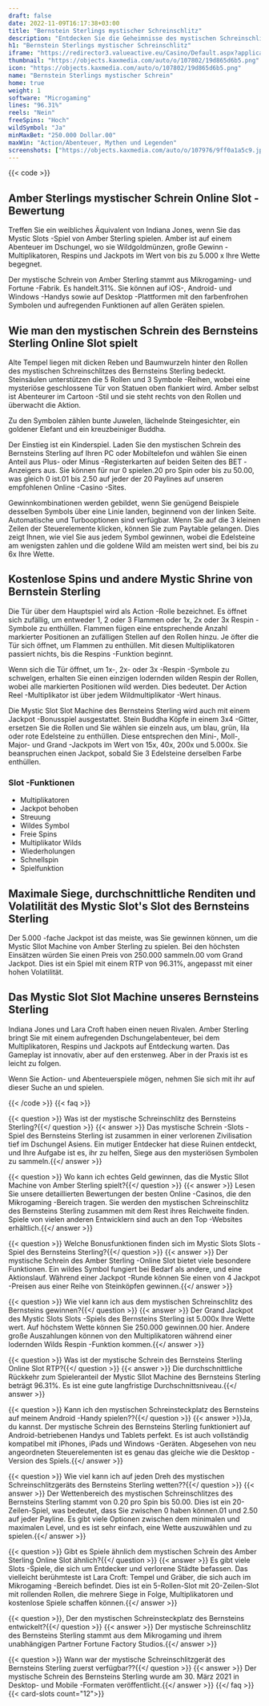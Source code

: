 ```yaml
---
draft: false
date: 2022-11-09T16:17:38+03:00
title: "Bernstein Sterlings mystischer Schreinschlitz"
description: "Entdecken Sie die Geheimnisse des mystischen Schreinschlitzes des Bernsteins Sterling mit unserer vollständigen Überprüfung des Gameplays, der Boni und wo Sie mit den besten Casino -Angeboten spielen können."
h1: "Bernstein Sterlings mystischer Schreinschlitz"
iframe: "https://redirector3.valueactive.eu/Casino/Default.aspx?applicationid=1023&theme=quickfiressl&usertype=5&sext1=demo&sext2=demo&csid=3516&serverid=3516&variant=MIT-Demo&gameid=amberSterlingsMysticShrineDesktop&ul=it"
thumbnail: "https://objects.kaxmedia.com/auto/o/107802/19d865d6b5.png"
icon: "https://objects.kaxmedia.com/auto/o/107802/19d865d6b5.png"
name: "Bernstein Sterlings mystischer Schrein"
home: true
weight: 1
software: "Microgaming"
lines: "96.31%"
reels: "Nein"
freeSpins: "Hoch"
wildSymbol: "Ja"
minMaxBet: "250.000 Dollar.00"
maxWin: "Action/Abenteuer, Mythen und Legenden"
screenshots: ["https://objects.kaxmedia.com/auto/o/107976/9ff0a1a5c9.jpeg"]
---
```


{{< code >}}<h2>Amber Sterlings mystischer Schrein Online Slot -Bewertung</h2><p>Treffen Sie ein weibliches Äquivalent von Indiana Jones, wenn Sie das Mystic Slots -Spiel von Amber Sterling spielen. Amber ist auf einem Abenteuer im Dschungel, wo sie Wildgoldmünzen, große Gewinn -Multiplikatoren, Respins und Jackpots im Wert von bis zu 5.000 x Ihre Wette begegnet.</p><p>Der mystische Schrein von Amber Sterling stammt aus Mikrogaming- und Fortune -Fabrik. Es handelt.31%. Sie können auf iOS-, Android- und Windows -Handys sowie auf Desktop -Plattformen mit den farbenfrohen Symbolen und aufregenden Funktionen auf allen Geräten spielen.</p><h2>Wie man den mystischen Schrein des Bernsteins Sterling Online Slot spielt</h2><p>Alte Tempel liegen mit dicken Reben und Baumwurzeln hinter den Rollen des mystischen Schreinschlitzes des Bernsteins Sterling bedeckt. Steinsäulen unterstützen die 5 Rollen und 3 Symbole -Reihen, wobei eine mysteriöse geschlossene Tür von Statuen oben flankiert wird. Amber selbst ist Abenteurer im Cartoon -Stil und sie steht rechts von den Rollen und überwacht die Aktion.</p><p>Zu den Symbolen zählen bunte Juwelen, lächelnde Steingesichter, ein goldener Elefant und ein kreuzbeiniger Buddha.</p><p>Der Einstieg ist ein Kinderspiel. Laden Sie den mystischen Schrein des Bernsteins Sterling auf Ihren PC oder Mobiltelefon und wählen Sie einen Anteil aus Plus- oder Minus -Registerkarten auf beiden Seiten des BET -Anzeigers aus. Sie können für nur 0 spielen.20 pro Spin oder bis zu 50.00, was gleich 0 ist.01 bis 2.50 auf jeder der 20 Paylines auf unseren empfohlenen Online -Casino -Sites.</p><p>Gewinnkombinationen werden gebildet, wenn Sie genügend Beispiele desselben Symbols über eine Linie landen, beginnend von der linken Seite. Automatische und Turbooptionen sind verfügbar. Wenn Sie auf die 3 kleinen Zeilen der Steuerelemente klicken, können Sie zum Paytable gelangen. Dies zeigt Ihnen, wie viel Sie aus jedem Symbol gewinnen, wobei die Edelsteine am wenigsten zahlen und die goldene Wild am meisten wert sind, bei bis zu 6x Ihre Wette.</p><h2>Kostenlose Spins und andere Mystic Shrine von Bernstein Sterling</h2><p>Die Tür über dem Hauptspiel wird als Action -Rolle bezeichnet. Es öffnet sich zufällig, um entweder 1, 2 oder 3 Flammen oder 1x, 2x oder 3x Respin -Symbole zu enthüllen. Flammen fügen eine entsprechende Anzahl markierter Positionen an zufälligen Stellen auf den Rollen hinzu. Je öfter die Tür sich öffnet, um Flammen zu enthüllen. Mit diesen Multiplikatoren passiert nichts, bis die Respins -Funktion beginnt.</p><p>Wenn sich die Tür öffnet, um 1x-, 2x- oder 3x -Respin -Symbole zu schwelgen, erhalten Sie einen einzigen lodernden wilden Respin der Rollen, wobei alle markierten Positionen wild werden. Dies bedeutet. Der Action Reel -Multiplikator ist über jedem Wildmultiplikator -Wert hinaus.</p><p>Die Mystic Slot Slot Machine des Bernsteins Sterling wird auch mit einem Jackpot -Bonusspiel ausgestattet. Stein Buddha Köpfe in einem 3x4 -Gitter, ersetzen Sie die Rollen und Sie wählen sie einzeln aus, um blau, grün, lila oder rote Edelsteine zu enthüllen. Diese entsprechen den Mini-, Moll-, Major- und Grand -Jackpots im Wert von 15x, 40x, 200x und 5.000x. Sie beanspruchen einen Jackpot, sobald Sie 3 Edelsteine derselben Farbe enthüllen.</p><h3>
Slot -Funktionen</h3><ul>
<li></span>
Multiplikatoren</li>
<li></span>
Jackpot behoben</li>
<li></span>
Streuung</li>
<li></span>
Wildes Symbol</li>
<li></span>
Freie Spins</li>
<li></span>
Multiplikator Wilds</li>
<li></span>
Wiederholungen</li>
<li></span>
Schnellspin</li>
<li></span>
Spielfunktion</li></ul><h2>Maximale Siege, durchschnittliche Renditen und Volatilität des Mystic Slot's Slot des Bernsteins Sterling</h2><p>Der 5.000 -fache Jackpot ist das meiste, was Sie gewinnen können, um die Mystic Sllot Machine von Amber Sterling zu spielen. Bei den höchsten Einsätzen würden Sie einen Preis von 250.000 sammeln.00 vom Grand Jackpot. Dies ist ein Spiel mit einem RTP von 96.31%, angepasst mit einer hohen Volatilität.</p><h2>Das Mystic Slot Slot Machine unseres Bernsteins Sterling</h2><p>Indiana Jones und Lara Croft haben einen neuen Rivalen. Amber Sterling bringt Sie mit einem aufregenden Dschungelabenteuer, bei dem Multiplikatoren, Respins und Jackpots auf Entdeckung warten. Das Gameplay ist innovativ, aber auf den erstenweg. Aber in der Praxis ist es leicht zu folgen.</p><p>Wenn Sie Action- und Abenteuerspiele mögen, nehmen Sie sich mit ihr auf dieser Suche an und spielen.</p>
{{< /code >}}
{{< faq >}}

{{< question >}} Was ist der mystische Schreinschlitz des Bernsteins Sterling?{{</ question >}}
{{< answer >}} Das mystische Schrein -Slots -Spiel des Bernsteins Sterling ist zusammen in einer verlorenen Zivilisation tief im Dschungel Asiens. Ein mutiger Entdecker hat diese Ruinen entdeckt, und Ihre Aufgabe ist es, ihr zu helfen, Siege aus den mysteriösen Symbolen zu sammeln.{{</ answer >}}

{{< question >}} Wo kann ich echtes Geld gewinnen, das die Mystic Sllot Machine von Amber Sterling spielt?{{</ question >}}
{{< answer >}} Lesen Sie unsere detaillierten Bewertungen der besten Online -Casinos, die den Mikrogaming -Bereich tragen. Sie werden den mystischen Schreinschlitz des Bernsteins Sterling zusammen mit dem Rest ihres Reichweite finden. Spiele von vielen anderen Entwicklern sind auch an den Top -Websites erhältlich.{{</ answer >}}

{{< question >}} Welche Bonusfunktionen finden sich im Mystic Slots Slots -Spiel des Bernsteins Sterling?{{</ question >}}
{{< answer >}} Der mystische Schrein des Amber Sterling -Online Slot bietet viele besondere Funktionen. Ein wildes Symbol fungiert bei Bedarf als andere, und eine Aktionslauf. Während einer Jackpot -Runde können Sie einen von 4 Jackpot -Preisen aus einer Reihe von Steinköpfen gewinnen.{{</ answer >}}

{{< question >}} Wie viel kann ich aus dem mystischen Schreinschlitz des Bernsteins gewinnen?{{</ question >}}
{{< answer >}} Der Grand Jackpot des Mystic Slots Slots -Spiels des Bernsteins Sterling ist 5.000x Ihre Wette wert. Auf höchstem Wette können Sie 250.000 gewinnen.00 hier. Andere große Auszahlungen können von den Multiplikatoren während einer lodernden Wilds Respin -Funktion kommen.{{</ answer >}}

{{< question >}} Was ist der mystische Schrein des Bernsteins Sterling Online Slot RTP?{{</ question >}}
{{< answer >}} Die durchschnittliche Rückkehr zum Spieleranteil der Mystic Sllot Machine des Bernsteins Sterling beträgt 96.31%. Es ist eine gute langfristige Durchschnittsniveau.{{</ answer >}}

{{< question >}} Kann ich den mystischen Schreinsteckplatz des Bernsteins auf meinem Android -Handy spielen??{{</ question >}}
{{< answer >}}Ja, du kannst. Der mystische Schrein des Bernsteins Sterling funktioniert auf Android-betriebenen Handys und Tablets perfekt. Es ist auch vollständig kompatibel mit iPhones, iPads und Windows -Geräten. Abgesehen von neu angeordneten Steuerelementen ist es genau das gleiche wie die Desktop -Version des Spiels.{{</ answer >}}

{{< question >}} Wie viel kann ich auf jeden Dreh des mystischen Schreinschlitzgeräts des Bernsteins Sterling wetten??{{</ question >}}
{{< answer >}} Der Wettenbereich des mystischen Schreinschlitzes des Bernsteins Sterling stammt von 0.20 pro Spin bis 50.00. Dies ist ein 20-Zeilen-Spiel, was bedeutet, dass Sie zwischen 0 haben können.01 und 2.50 auf jeder Payline. Es gibt viele Optionen zwischen dem minimalen und maximalen Level, und es ist sehr einfach, eine Wette auszuwählen und zu spielen.{{</ answer >}}

{{< question >}} Gibt es Spiele ähnlich dem mystischen Schrein des Amber Sterling Online Slot ähnlich?{{</ question >}}
{{< answer >}} Es gibt viele Slots -Spiele, die sich um Entdecker und verlorene Städte befassen. Das vielleicht berühmteste ist Lara Croft: Tempel und Gräber, die sich auch im Mikrogaming -Bereich befindet. Dies ist ein 5-Rollen-Slot mit 20-Zeilen-Slot mit rollenden Rollen, die mehrere Siege in Folge, Multiplikatoren und kostenlose Spiele schaffen können.{{</ answer >}}

{{< question >}}, Der den mystischen Schreinsteckplatz des Bernsteins entwickelt?{{</ question >}}
{{< answer >}} Der mystische Schreinschlitz des Bernsteins Sterling stammt aus dem Mikrogaming und ihrem unabhängigen Partner Fortune Factory Studios.{{</ answer >}}

{{< question >}} Wann war der mystische Schreinschlitzgerät des Bernsteins Sterling zuerst verfügbar??{{</ question >}}
{{< answer >}} Der mystische Schrein des Bernsteins Sterling wurde am 30. März 2021 in Desktop- und Mobile -Formaten veröffentlicht.{{</ answer >}}
{{</ faq >}}
{{< card-slots count="12">}}